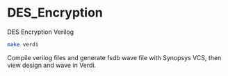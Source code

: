 # DES_Encryption

DES Encryption Verilog

```bash
make verdi
```

Compile verilog files and generate fsdb wave file with Synopsys VCS, then view design and wave in Verdi.